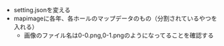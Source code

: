 - setting.jsonを変える
- mapimageに各年、各ホールのマップデータのもの（分割されているやつを入れる）
  - 画像のファイル名は0-0.png,0-1.pngのようになってることを確認する